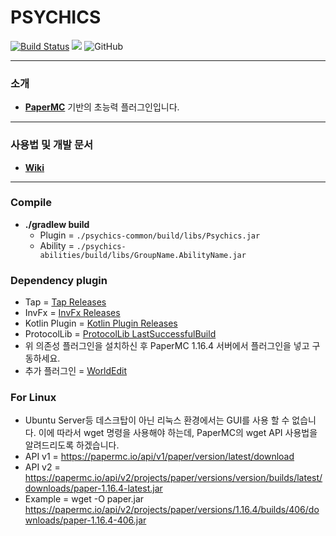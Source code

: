 # PSYCHICS
[![Build Status](https://travis-ci.org/noonmaru/psychics.svg?branch=master)](https://travis-ci.org/noonmaru/psychics)
[![](https://jitpack.io/v/noonmaru/psychics.svg)](https://jitpack.io/#noonmaru/psychics)
![GitHub](https://img.shields.io/github/license/noonmaru/psychics)

---
### 소개
* [**PaperMC**](https://papermc.io/) 기반의 초능력 플러그인입니다.
---

### 사용법 및 개발 문서
* [**Wiki**](https://github.com/noonmaru/psychics/wiki)
---
### Compile
* **./gradlew build**
  * Plugin = `./psychics-common/build/libs/Psychics.jar`
  * Ability = `./psychics-abilities/build/libs/GroupName.AbilityName.jar`
  
### Dependency plugin
  * Tap = [Tap Releases](https://github.com/noonmaru/tap/releases/)
  * InvFx = [InvFx Releases](https://github.com/noonmaru/invfx/releases/)
  * Kotlin Plugin = [Kotlin Plugin Releases](https://github.com/noonmaru/kotlin-plugin/releases/)
  * ProtocolLib = [ProtocolLib LastSuccessfulBuild](https://ci.dmulloy2.net/job/ProtocolLib/lastSuccessfulBuild/artifact/target/ProtocolLib.jar)
  * 위 의존성 플러그인을 설치하신 후 PaperMC 1.16.4 서버에서 플러그인을 넣고 구동하세요.
  * 추가 플러그인 = [WorldEdit](https://dev.bukkit.org/projects/worldedit/files)

### For Linux
 * Ubuntu Server등 데스크탑이 아닌 리눅스 환경에서는 GUI를 사용 할 수 없습니다. 이에 따라서 wget 명령을 사용해야 하는데, PaperMC의 wget API 사용법을 알려드리도록 하겠습니다.
 * API v1 = https://papermc.io/api/v1/paper/version/latest/download
 * API v2 = https://papermc.io/api/v2/projects/paper/versions/version/builds/latest/downloads/paper-1.16.4-latest.jar
 * Example = wget -O paper.jar https://papermc.io/api/v2/projects/paper/versions/1.16.4/builds/406/downloads/paper-1.16.4-406.jar
